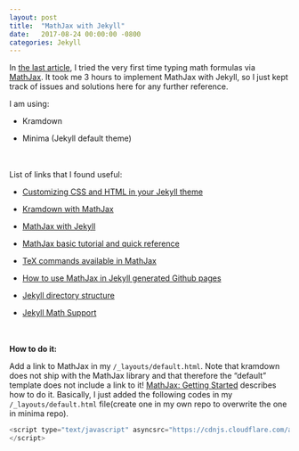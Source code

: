 ```yaml
---
layout: post
title:  "MathJax with Jekyll"
date:   2017-08-24 00:00:00 -0800
categories: Jekyll
---
```


In [the last article][last], I tried the very first time typing math formulas via [MathJax][mathjax]. It took me 3 hours to implement MathJax with Jekyll, so I just kept track of issues and solutions here for any further reference.

[last]: https://elvis-lee.github.io/java/2017/08/23/Modulo-Operation.html
[mathjax]: https://www.mathjax.org

I am using: 

* Kramdown

* Minima (Jekyll default theme)

<br><br>
List of links that I found useful:

* [Customizing CSS and HTML in your Jekyll theme](https://help.github.com/articles/customizing-css-and-html-in-your-jekyll-theme/)

* [Kramdown with MathJax](https://kramdown.gettalong.org/math_engine/mathjax.html)

* [MathJax with Jekyll](http://gastonsanchez.com/visually-enforced/opinion/2014/02/16/Mathjax-with-jekyll/)

* [MathJax basic tutorial and quick reference](https://math.meta.stackexchange.com/questions/5020/mathjax-basic-tutorial-and-quick-reference)

* [TeX commands available in MathJax](http://www.onemathematicalcat.org/MathJaxDocumentation/TeXSyntax.htm)

* [How to use MathJax in Jekyll generated Github pages](http://haixing-hu.github.io/programming/2013/09/20/how-to-use-mathjax-in-jekyll-generated-github-pages/)

* [Jekyll directory structure](https://jekyllrb.com/docs/structure/)

* [Jekyll Math Support](https://jekyllrb.com/docs/extras/#math-support)

<br><br>
**How to do it:** 

Add a link to MathJax in my `/_layouts/default.html`. Note that kramdown does not ship with the MathJax library and that therefore the “default” template does not include a link to it! [MathJax: Getting Started](http://docs.mathjax.org/en/latest/start.html) describes how to do it. Basically, I just added the following codes in my `/_layouts/default.html` file(create one in my own repo to overwrite the one in minima repo).

```javascript
<script type="text/javascript" asyncsrc="https://cdnjs.cloudflare.com/ajax/libs/mathjax/2.7.1/MathJax.js?config=TeX-MML-AM_CHTML">
</script>
```
